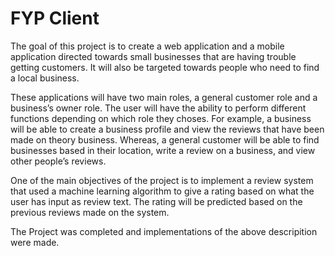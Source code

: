 # FYP Client
The goal of this project is to create a web application and a mobile application directed towards small businesses that are having trouble getting customers. It will also be targeted towards people who need to find a local business. 

These applications will have two main roles, a general customer role and a business’s owner role. The user will have the ability to perform different functions depending on which role they choses. For example, a business will be able to create a business profile and view the reviews that have been made on theory business. Whereas, a general customer will be able to find businesses based in their location, write a review on a business, and view other people’s reviews. 

One of the main objectives of the project is to implement a review system that used a machine learning algorithm to give a rating based on what the user has input as review text. The rating will be predicted based on the previous reviews made on the system.

The Project was completed and implementations of the above descripition were made.

